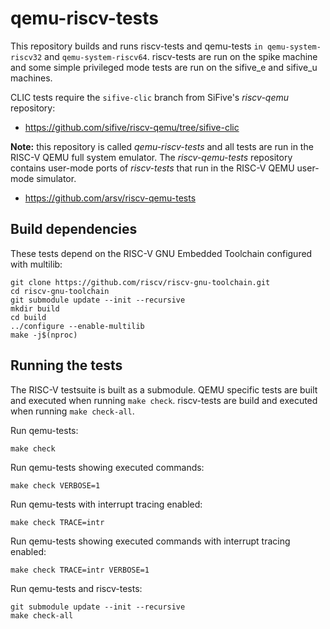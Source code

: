 # qemu-riscv-tests

This repository builds and runs riscv-tests and qemu-tests
`in qemu-system-riscv32` and `qemu-system-riscv64`. riscv-tests
are run on the spike machine and some simple privileged
mode tests are run on the sifive_e and sifive_u machines.

CLIC tests require the `sifive-clic` branch from SiFive's
_riscv-qemu_ repository:

- https://github.com/sifive/riscv-qemu/tree/sifive-clic

**Note:** this repository is called _qemu-riscv-tests_ and all
tests are run in the RISC-V QEMU full system emulator. The
_riscv-qemu-tests_ repository contains user-mode ports of
_riscv-tests_ that run in the RISC-V QEMU user-mode simulator.

- https://github.com/arsv/riscv-qemu-tests

## Build dependencies

These tests depend on the RISC-V GNU Embedded Toolchain
configured with multilib:

```
git clone https://github.com/riscv/riscv-gnu-toolchain.git
cd riscv-gnu-toolchain
git submodule update --init --recursive
mkdir build
cd build
../configure --enable-multilib
make -j$(nproc)
```

## Running the tests

The RISC-V testsuite is built as a submodule. QEMU specific
tests are built and executed when running `make check`.
riscv-tests are build and executed when running `make check-all`.

Run qemu-tests:

```
make check
```

Run qemu-tests showing executed commands:

```
make check VERBOSE=1
```

Run qemu-tests with interrupt tracing enabled:

```
make check TRACE=intr
```

Run qemu-tests showing executed commands with interrupt tracing enabled:

```
make check TRACE=intr VERBOSE=1
```

Run qemu-tests and riscv-tests:

```
git submodule update --init --recursive
make check-all
```
